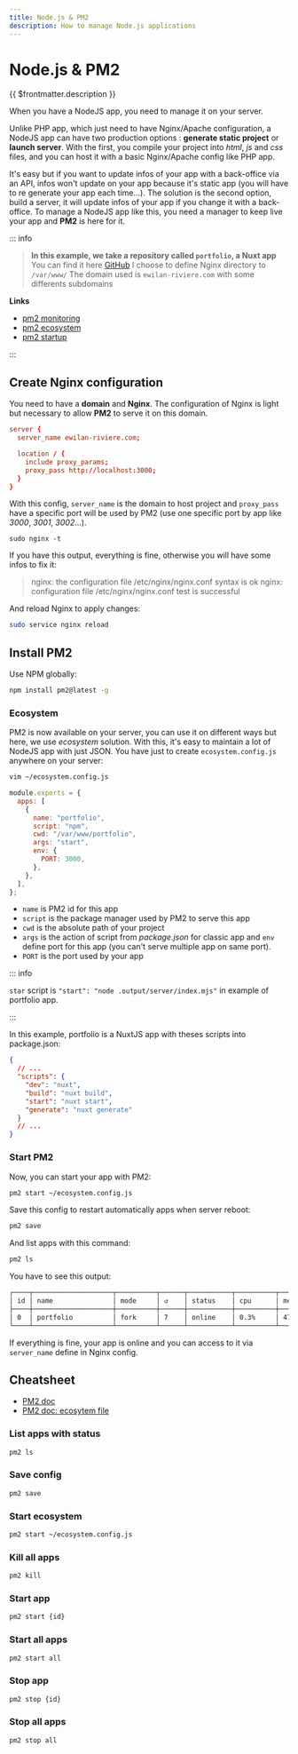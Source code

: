 ```yaml
---
title: Node.js & PM2
description: How to manage Node.js applications
---
```


# Node.js & PM2

{{ $frontmatter.description }}

When you have a NodeJS app, you need to manage it on your server.

Unlike PHP app, which just need to have Nginx/Apache configuration, a NodeJS app can have two production options : **generate static project** or **launch server**. With the first, you compile your project into _html_, _js_ and _css_ files, and you can host it with a basic Nginx/Apache config like PHP app.

It's easy but if you want to update infos of your app with a back-office via an API, infos won't update on your app because it's static app (you will have to re generate your app each time...). The solution is the second option, build a server, it will update infos of your app if you change it with a back-office. To manage a NodeJS app like this, you need a manager to keep live your app and **PM2** is here for it.

::: info

> **In this example, we take a repository called `portfolio`, a Nuxt app**
> You can find it here [GitHub](https://github.com/ewilan-riviere/portfolio)
> I choose to define Nginx directory to `/var/www/`
> The domain used is `ewilan-riviere.com` with some differents subdomains

**Links**

- [pm2 monitoring](https://pm2.keymetrics.io/docs/usage/monitoring/)
- [pm2 ecosystem](https://pm2.keymetrics.io/docs/usage/application-declaration/)
- [pm2 startup](https://pm2.keymetrics.io/docs/usage/startup/)

:::

## Create Nginx configuration

You need to have a **domain** and **Nginx**. The configuration of Nginx is light but necessary to allow **PM2** to serve it on this domain.

```nginx{2,6}:/etc/nginx/conf.d/portfolio.conf
server {
  server_name ewilan-riviere.com;

  location / {
    include proxy_params;
    proxy_pass http://localhost:3000;
  }
}
```

With this config, `server_name` is the domain to host project and `proxy_pass` have a specific port will be used by PM2 (use one specific port by app like _3000_, _3001_, _3002_...).

```sh:output
sudo nginx -t
```

If you have this output, everything is fine, otherwise you will have some infos to fix it:

> nginx: the configuration file /etc/nginx/nginx.conf syntax is ok
> nginx: configuration file /etc/nginx/nginx.conf test is successful

And reload Nginx to apply changes:

```sh
sudo service nginx reload
```

## Install PM2

Use NPM globally:

```sh
npm install pm2@latest -g
```

### Ecosystem

PM2 is now available on your server, you can use it on different ways but here, we use _ecosystem_ solution. With this, it's easy to maintain a lot of NodeJS app with just JSON. You have just to create `ecosystem.config.js` anywhere on your server:

```sh
vim ~/ecosystem.config.js
```

```js:~/ecosystem.config.js
module.exports = {
  apps: [
    {
      name: "portfolio",
      script: "npm",
      cwd: "/var/www/portfolio",
      args: "start",
      env: {
        PORT: 3000,
      },
    },
  ],
};
```

- `name` is PM2 id for this app
- `script` is the package manager used by PM2 to serve this app
- `cwd` is the absolute path of your project
- `args` is the action of script from _package.json_ for classic app and `env` define port for this app (you can't serve multiple app on same port).
- `PORT` is the port used by your app

::: info

`star` script is `"start": "node .output/server/index.mjs"` in example of portfolio app.

:::

In this example, portfolio is a NuxtJS app with theses scripts into package.json:

```json:/var/www/portfolio/package.json
{
  // ...
  "scripts": {
    "dev": "nuxt",
    "build": "nuxt build",
    "start": "nuxt start",
    "generate": "nuxt generate"
  }
  // ...
}
```

### Start PM2

Now, you can start your app with PM2:

```sh
pm2 start ~/ecosystem.config.js
```

Save this config to restart automatically apps when server reboot:

```sh
pm2 save
```

And list apps with this command:

```sh
pm2 ls
```

You have to see this output:

```sh
┌────┬────────────────────┬──────────┬──────┬───────────┬──────────┬──────────┐
│ id │ name               │ mode     │ ↺    │ status    │ cpu      │ memory   │
├────┼────────────────────┼──────────┼──────┼───────────┼──────────┼──────────┤
│ 0  │ portfolio          │ fork     │ 7    │ online    │ 0.3%     │ 47.2mb   │
└────┴────────────────────┴──────────┴──────┴───────────┴──────────┴──────────┘
```

If everything is fine, your app is online and you can access to it via `server_name` define in Nginx config.

## Cheatsheet

- [PM2 doc](https://pm2.keymetrics.io/docs/usage/pm2-doc-single-page/)
- [PM2 doc: ecosytem file](https://pm2.keymetrics.io/docs/usage/application-declaration/)

### List apps with status

```sh
pm2 ls
```

### Save config

```sh
pm2 save
```

### Start ecosystem

```sh
pm2 start ~/ecosystem.config.js
```

### Kill all apps

```sh
pm2 kill
```

### Start app

```sh
pm2 start {id}
```

### Start all apps

```sh
pm2 start all
```

### Stop app

```sh
pm2 stop {id}
```

### Stop all apps

```sh
pm2 stop all
```
